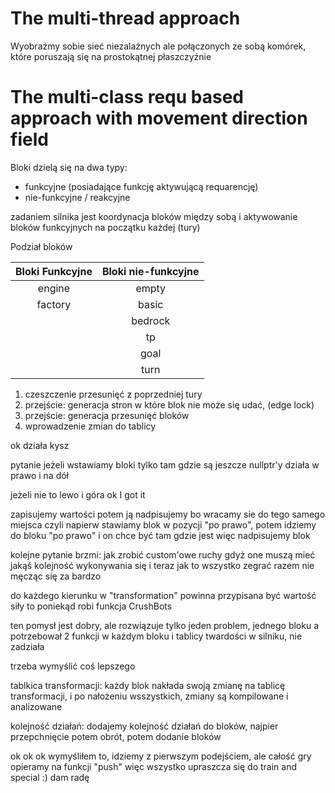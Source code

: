# The multi-thread approach

Wyobraźmy sobie sieć niezalażnych ale połączonych ze sobą komórek, które poruszają się na prostokątnej płaszczyźnie

# The multi-class requ based approach with movement direction field


Bloki dzielą się na dwa typy:

- funkcyjne (posiadające funkcję aktywującą requarencję)
- nie-funkcyjne / reakcyjne

zadaniem silnika jest koordynacja bloków między sobą i aktywowanie bloków funkcyjnych na początku każdej (tury)

Podział bloków

| Bloki Funkcyjne | Bloki nie-funkcyjne|
|:---:|:---:|
|engine|empty| 
|factory |basic|
| |bedrock|
| |tp|
| |goal|
| |turn|

1. czeszczenie przesunięć z poprzedniej tury 
2. przejście: generacja stron w które blok nie może się udać, (edge lock)
3. przejście: generacja przesunięć bloków 
4. wprowadzenie zmian do tablicy 

ok działa kysz

pytanie 
jeżeli wstawiamy bloki tylko tam gdzie są jeszcze nullptr'y 
działa w prawo i na dół 

jeżeli nie to lewo i góra 
ok I got it 


zapisujemy wartości potem ją nadpisujemy 
bo wracamy sie do tego samego miejsca 
czyli napierw stawiamy blok w pozycji "po prawo", potem idziemy do bloku "po prawo" i on chce być tam gdzie jest 
więc nadpisujemy blok

kolejne pytanie brzmi: 
jak zrobić custom'owe ruchy gdyż one muszą mieć jakąś kolejność wykonywania się 
i teraz jak to wszystko zegrać razem nie męcząc się za bardzo 


do każdego kierunku w "transformation" powinna przypisana być wartość siły 
to poniekąd robi funkcja CrushBots 

ten pomysł jest dobry, ale rozwiązuje tylko jeden problem, jednego bloku 
a potrzebował 2 funkcji w każdym bloku i tablicy twardości w silniku, nie zadziała

trzeba wymyślić coś lepszego

tablkica transformacji: każdy blok nakłada swoją zmianę na tablicę transformacji, i po nałożeniu wsszystkich, zmiany są kompilowane i analizowane


kolejność działań: dodajemy kolejność działań do bloków, najpier przepchnięcie potem obrót, potem dodanie bloków 


ok ok ok 
wymyśliłem to, idziemy z pierwszym podejściem, ale całość gry opieramy na funkcji "push" 
więc wszystko upraszcza się do train and special :) dam radę